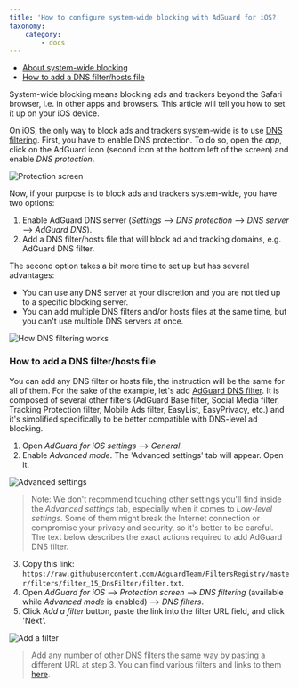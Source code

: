 ```yaml
---
title: 'How to configure system-wide blocking with AdGuard for iOS?'
taxonomy:
    category:
        - docs
---
```


   * [About system-wide blocking](#system-wide)
   * [How to add a DNS filter/hosts file](#filters)

<a name="system-wide"></a>
System-wide blocking means blocking ads and trackers beyond the Safari browser, i.e. in other apps and browsers. This article will tell you how to set it up on your iOS device.

On iOS, the only way to block ads and trackers system-wide is to use [DNS filtering](https://kb.adguard.com/en/general/dns-filtering). First, you have to enable DNS protection. To do so, open the *app*, click on the AdGuard icon (second icon at the bottom left of the screen) and enable *DNS protection*.

![Protection screen](https://cdn.adguard.com/public/Adguard/Blog/ios_dns_protection_1.png)

Now, if your purpose is to block ads and trackers system-wide, you have two options:

1. Enable AdGuard DNS server (*Settings* —> *DNS protection* —> *DNS server* —> *AdGuard DNS*).
2. Add a DNS filter/hosts file that will block ad and tracking domains, e.g. AdGuard DNS filter.

The second option takes a bit more time to set up but has several advantages:

* You can use any DNS server at your discretion and you are not tied up to a specific blocking server.
* You can add multiple DNS filters and/or hosts files at the same time, but you can't use multiple DNS servers at once.

![How DNS filtering works](https://cdn.adguard.com/public/Adguard/kb/DNS_filtering/how_dns_filtering_works_en.png)

<a name="filters"></a>
### How to add a DNS filter/hosts file

You can add any DNS filter or hosts file, the instruction will be the same for all of them. For the sake of the example, let's add [AdGuard DNS filter](https://github.com/AdguardTeam/AdguardSDNSFilter). It is composed of several other filters (AdGuard Base filter, Social Media filter, Tracking Protection filter, Mobile Ads filter, EasyList, EasyPrivacy, etc.) and it's simplified specifically to be better compatible with DNS-level ad blocking.

1. Open *AdGuard for iOS settings* —> *General*.
2. Enable *Advanced mode*. The 'Advanced settings' tab will appear. Open it.

![Advanced settings](https://cdn.adguard.com/public/Adguard/Blog/ios_advanced.jpg)


> Note: We don't recommend touching other settings you'll find inside the *Advanced settings* tab, especially when it comes to *Low-level settings*. Some of them might break the Internet connection or compromise your privacy and security, so it's better to be careful. The text below describes the exact actions required to add AdGuard DNS filter.

3. Copy this link: `https://raw.githubusercontent.com/AdguardTeam/FiltersRegistry/master/filters/filter_15_DnsFilter/filter.txt`.
4. Open *AdGuard for iOS* —> *Protection screen* —> *DNS filtering* (available while *Advanced mode* is enabled) —> *DNS filters*.
5. Click *Add a filter* button, paste the link into the filter URL field, and click 'Next'.

![Add a filter](https://cdn.adguard.com/public/Adguard/Blog/ios_adding_a_filter.1.PNG)

> Add any number of other DNS filters the same way by pasting a different URL at step 3. You can find various filters and links to them [here](https://filterlists.com).
